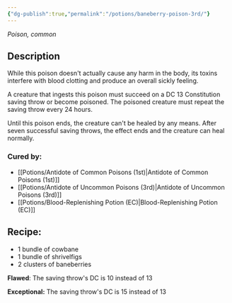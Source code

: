 ```yaml
---
{"dg-publish":true,"permalink":"/potions/baneberry-poison-3rd/"}
---
```


*Poison, common* 

## Description
While this poison doesn't actually cause any harm in the body, its toxins interfere with blood clotting and produce an overall sickly feeling. 

A creature that ingests this poison must succeed on a DC 13 Constitution saving throw or become poisoned. The poisoned creature must repeat the saving throw every 24 hours.

Until this poison ends, the creature can't be healed by any means. After seven successful saving throws, the effect ends and the creature can heal normally.

### Cured by: 
 - [[Potions/Antidote of Common Poisons (1st)\|Antidote of Common Poisons (1st)]]
 - [[Potions/Antidote of Uncommon Poisons (3rd)\|Antidote of Uncommon Poisons (3rd)]]
 - [[Potions/Blood-Replenishing Potion (EC)\|Blood-Replenishing Potion (EC)]]

## Recipe:

- 1 bundle of cowbane
- 1 bundle of shrivelfigs
- 2 clusters of baneberries

**Flawed**:
The saving throw's DC is 10 instead of 13

**Exceptional:** 
The saving throw's DC is 15 instead of 13